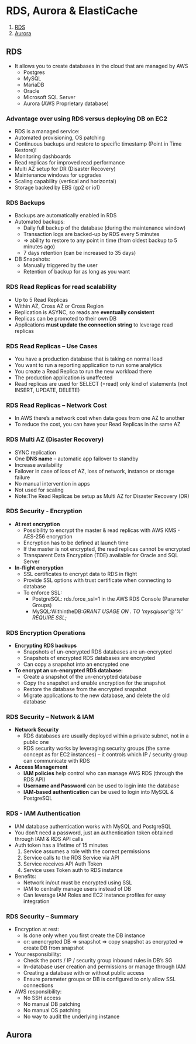 # RDS, Aurora & ElastiCache

1. [RDS](https://github.com/aws-notes/AWS_SAA/blob/main/04_RDS_Aurora_&_ElastiCache.md#rds)
2. [Aurora](another-page.md)

## RDS

* It allows you to create databases in the cloud that are managed by AWS
  * Postgres
  * MySQL
  * MariaDB
  * Oracle
  * Microsoft SQL Server
  * Aurora (AWS Proprietary database)
 
### Advantage over using RDS versus deploying DB on EC2
* RDS is a managed service:
* Automated provisioning, OS patching 
* Continuous backups and restore to specific timestamp (Point in Time Restore)!
* Monitoring dashboards
* Read replicas for improved read performance
* Multi AZ setup for DR (Disaster Recovery) 
* Maintenance windows for upgrades
* Scaling capability (vertical and horizontal) 
* Storage backed by EBS (gp2 or io1) 

### RDS Backups
* Backups are automatically enabled in RDS
* Automated backups:
  * Daily full backup of the database (during the maintenance window)
  * Transaction logs are backed-up by RDS every 5 minutes
  * => ability to restore to any point in time (from oldest backup to 5 minutes ago) 
  * 7 days retention (can be increased to 35 days)
* DB Snapshots:
  * Manually triggered by the user
  * Retention of backup for as long as you want

### RDS Read Replicas for read scalability
* Up to 5 Read Replicas
* Within AZ, Cross AZ or Cross Region
* Replication is ASYNC, so reads are **eventually consistent**
* Replicas can be promoted to their own DB
* Applications **must update the connection string** to leverage read replicas

### RDS Read Replicas – Use Cases
* You have a production database that is taking on normal load
* You want to run a reporting application to run some analytics
* You create a Read Replica to run the new workload there
* The production application is unaffected
* Read replicas are used for SELECT (=read) only kind of statements (not INSERT, UPDATE, DELETE)

### RDS Read Replicas – Network Cost
* In AWS there’s a network cost when data goes from one AZ to another 
* To reduce the cost, you can have your Read Replicas in the same AZ

### RDS Multi AZ (Disaster Recovery)
* SYNC replication
* One **DNS name** – automatic app failover to standby
* Increase availability
* Failover in case of loss of AZ, loss of network, instance or storage failure
* No manual intervention in apps
* Not used for scaling
* Note:The Read Replicas be setup as Multi AZ for Disaster Recovery (DR)

### RDS Security - Encryption
* **At rest encryption**
  * Possibility to encrypt the master & read replicas with AWS KMS - AES-256 encryption
  * Encryption has to be defined at launch time
  * If the master is not encrypted, the read replicas cannot be encrypted
  * Transparent Data Encryption (TDE) available for Oracle and SQL Server
* **In-flight encryption**
  * SSL certificates to encrypt data to RDS in flight
  * Provide SSL options with trust certificate when connecting to database 
  * To enforce SSL:
    * PostgreSQL: rds.force_ssl=1 in the AWS RDS Console (Parameter Groups)
    * MySQL:WithintheDB:*GRANT USAGE ON *.* TO 'mysqluser'@'%' REQUIRE SSL;*
    
### RDS Encryption Operations
* **Encrypting RDS backups**
  * Snapshots of un-encrypted RDS databases are un-encrypted 
  * Snapshots of encrypted RDS databases are encrypted
  * Can copy a snapshot into an encrypted one
* **To encrypt an un-encrypted RDS database:**
  * Create a snapshot of the un-encrypted database
  * Copy the snapshot and enable encryption for the snapshot
  * Restore the database from the encrypted snapshot
  * Migrate applications to the new database, and delete the old database

### RDS Security – Network & IAM
* **Network Security**
  * RDS databases are usually deployed within a private subnet, not in a public one
  * RDS security works by leveraging security groups (the same concept as for EC2 instances) – it controls which IP / security group can communicate with RDS
* **Access Management**
  * **IAM policies** help control who can manage AWS RDS (through the RDS API)
  * **Username and Password** can be used to login into the database
  * **IAM-based authentication** can be used to login into MySQL & PostgreSQL
  
### RDS - IAM Authentication
* IAM database authentication works with MySQL and PostgreSQL
* You don’t need a password, just an authentication token obtained through IAM & RDS API calls
* Auth token has a lifetime of 15 minutes
  1. Service assumes a role with the correct permissions
  2. Service calls to the RDS Service via API
  3. Service receives API Auth Token
  4. Service uses Token auth to RDS instance
* Benefits:
  * Network in/out must be encrypted using SSL
  * IAM to centrally manage users instead of DB
  * Can leverage IAM Roles and EC2 Instance profiles for easy integration
  
### RDS Security – Summary
* Encryption at rest:
  * Is done only when you first create the DB instance
  * or: unencrypted DB => snapshot => copy snapshot as encrypted => create DB from snapshot
* Your responsibility:
  * Check the ports / IP / security group inbound rules in DB’s SG
  * In-database user creation and permissions or manage through IAM
  * Creating a database with or without public access
  * Ensure parameter groups or DB is configured to only allow SSL connections
* AWS responsibility:
  * No SSH access
  * No manual DB patching
  * No manual OS patching
  * No way to audit the underlying instance
  
## Aurora
